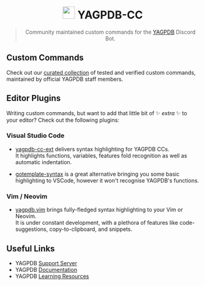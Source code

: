 <h1 align="center"><img src="https://yagpdb.xyz/static/img/logo_y.png" height=32px width=32px></img>&nbspYAGPDB-CC</h1>

> <p align="center">Community maintained custom commands for the <a href="yagpdb-cc.github.io">YAGPDB</a> Discord Bot.</p>

## Custom Commands
Check out our [curated collection](https://yagpdb-cc.github.io) of tested and verified custom commands, maintained by
official YAGPDB staff members.

## Editor Plugins

Writing custom commands, but want to add that little bit of :sparkles: *extra* :sparkles: to your editor? Check out the
following plugins:

### Visual Studio Code

* [yagpdb-cc-ext](https://github.com/Ranger-4297/yagpdb-cc-ext) delivers syntax highlighting for YAGPDB CCs.<br/>
    It highlights functions, variables, features fold recognition as well as automatic indentation.<br/>

* [gotemplate-syntax](https://marketplace.visualstudio.com/items?itemName=casualjim.gotemplate) is a great alternative
    bringing you some basic highlighting to VSCode, however it won't recognise YAGPDB's functions.

### Vim / Neovim

* [yagpdb.vim](https://github.com/l-zeuch/yagpdb.vim) brings fully-fledged syntax highlighting to your Vim or Neovim.<br/>
    It is under constant development, with a plethora of features like code-suggestions, copy-to-clipboard, and
    snippets.

## Useful Links

* YAGPDB [Support Server](https://discord.gg/4udtcA5)
* YAGPDB [Documentation](https://docs.yagpdb.xyz)
* YAGPDB [Learning Resources](https://learn.yagpdb.xyz)
